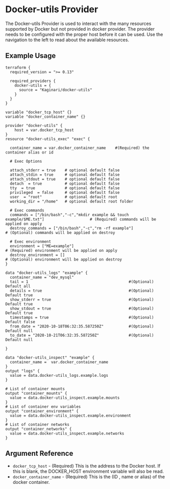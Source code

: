 # Docker-utils Provider

The Docker-utils Provider is used to interact with the many resources supported by Docker but not provided in docker provider. 
The provider needs to be configured with the proper host before it can be used.
Use the navigation to the left to read about the available resources.

## Example Usage
```hcl
terraform {
  required_version = ">= 0.13"

  required_providers {
    docker-utils = {
      source = "Kaginari/docker-utils"
    }
  }
}

variable "docker_tcp_host" {}
variable "docker_container_name" {}

provider "docker-utils" {
    host = var.docker_tcp_host
}
resource "docker-utils_exec" "exec" {

  container_name = var.docker_container_name    #(Required) the container alias or id

  # Exec Options

  attach_stderr = true    # optional default false
  attach_stdin = true     # optional default false
  attach_stdout = true    # optional default false
  detach  = true          # optional default false
  tty  = true             # optional default false
  privileged  = false     # optional default false
  user  = "root"          # optional default root
  working_dir = "/home"   # optional default root folder

  # Exec commands
  commands = ["/bin/bash","-c","mkdir example && touch example/$ME.txt"]                    # (Required) commands will be applied on apply
  destroy_commands = ["/bin/bash","-c","rm -rf example"]                                    # (Optional) commands will be applied on destroy

  # Exec environment
  environment = ["ME=example"]                                                              # (Required) environment will be applied on apply
  destroy_environment = []                                                                  # (Optional) environment will be applied on destroy
}

data "docker-utils_logs" "example" {
  container_name = "dev_mysql"
  tail = 1                                            #(Optional) Default all
  details = true                                      #(Optional) Default true
  show_stderr = true                                  #(Optional) Default true
  show_stdout = true                                  #(Optional) Default true
  timestamps = true                                   #(Optional) Default false
  from_date = "2020-10-18T06:32:35.587250Z"           #(Optional) Default null
  to_date = "2020-10-21T06:32:35.587250Z"             #(Optional) Default null

}

data "docker-utils_inspect" "example" {
  container_name =  var.docker_container_name
}
output "logs" {
  value = data.docker-utils_logs.example.logs
}

# List of container mounts 
output "container_mounts" {
  value = data.docker-utils_inspect.example.mounts
}
# List of container env variables 
output "container_environment" {
  value = data.docker-utils_inspect.example.environment
}
# List of container networks
output "container_networks" {
  value = data.docker-utils_inspect.example.networks
}
```

## Argument Reference

* `docker_tcp_host` - (Required) This is the address to the Docker host. If this is blank, the DOCKER_HOST environment variable will also be read.
* `docker_container_name` - (Required) This is the (ID , name or alias) of the docker container.